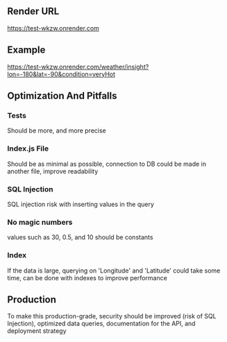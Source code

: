 ## Render URL
https://test-wkzw.onrender.com

## Example
https://test-wkzw.onrender.com/weather/insight?lon=-180&lat=-90&condition=veryHot

## Optimization And Pitfalls
### Tests 
Should be more, and more precise 
### Index.js File
Should be as minimal as possible, connection to DB could be made in another file, improve readability
### SQL Injection
SQL injection risk with inserting values in the query
### No magic numbers
values such as 30, 0.5, and 10 should be constants
### Index
If the data is large, querying on 'Longitude' and 'Latitude' could take some time, can be done with indexes to improve performance

## Production
To make this production-grade, security should be improved (risk of SQL Injection), optimized data queries, documentation for the API, and deployment strategy 
